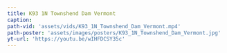 ```yaml
---
title: K93 1N Townshend Dam Vermont
caption:
path-vid: 'assets/vids/K93_1N_Townshend_Dam_Vermont.mp4'
path-poster: 'assets/images/posters/K93_1N_Townshend_Dam_Vermont.jpg'
yt-url: 'https://youtu.be/wIHFDCSY35c'
---
```


